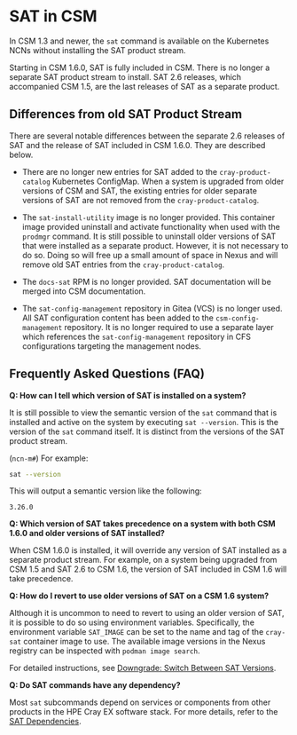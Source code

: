 # SAT in CSM

In CSM 1.3 and newer, the `sat` command is available on the Kubernetes NCNs without installing the
SAT product stream.

Starting in CSM 1.6.0, SAT is fully included in CSM. There is no longer a separate SAT product
stream to install. SAT 2.6 releases, which accompanied CSM 1.5, are the last releases of SAT as a
separate product.

## Differences from old SAT Product Stream

There are several notable differences between the separate 2.6 releases of SAT and the release of
SAT included in CSM 1.6.0. They are described below.

- There are no longer new entries for SAT added to the `cray-product-catalog` Kubernetes ConfigMap.
  When a system is upgraded from older versions of CSM and SAT, the existing entries for older
  separate versions of SAT are not removed from the `cray-product-catalog`.

- The `sat-install-utility` image is no longer provided. This container image provided uninstall and
  activate functionality when used with the `prodmgr` command. It is still possible to uninstall
  older versions of SAT that were installed as a separate product. However, it is not necessary to
  do so. Doing so will free up a small amount of space in Nexus and will remove old SAT entries from
  the `cray-product-catalog`.

- The `docs-sat` RPM is no longer provided. SAT documentation will be merged into CSM documentation.

- The `sat-config-management` repository in Gitea (VCS) is no longer used. All SAT configuration
  content has been added to the `csm-config-management` repository. It is no longer required to use
  a separate layer which references the `sat-config-management` repository in CFS configurations
  targeting the management nodes.

## Frequently Asked Questions (FAQ)

**Q: How can I tell which version of SAT is installed on a system?**

It is still possible to view the semantic version of the `sat` command that is installed and active
on the system by executing `sat --version`. This is the version of the `sat` command itself. It is
distinct from the versions of the SAT product stream.

(`ncn-m#`) For example:

```bash
sat --version
```

This will output a semantic version like the following:

```text
3.26.0
```

**Q: Which version of SAT takes precedence on a system with both CSM 1.6.0 and older versions of SAT installed?**

When CSM 1.6.0 is installed, it will override any version of SAT installed as a separate product
stream. For example, on a system being upgraded from CSM 1.5 and SAT 2.6 to CSM 1.6, the version of
SAT included in CSM 1.6 will take precedence.

**Q: How do I revert to use older versions of SAT on a CSM 1.6 system?**

Although it is uncommon to need to revert to using an older version of SAT, it is possible to do so
using environment variables. Specifically, the environment variable `SAT_IMAGE` can be set to the
name and tag of the `cray-sat` container image to use. The available image versions in the Nexus
registry can be inspected with `podman image search`.

For detailed instructions, see
[Downgrade: Switch Between SAT Versions](../SAT_Uninstall_and_Downgrade.md#downgrade-switch-between-sat-versions).

**Q: Do SAT commands have any dependency?**

Most `sat` subcommands depend on services or components from other products in the HPE Cray EX software stack.
For more details, refer to the [SAT Dependencies](SAT_Dependencies.md).
